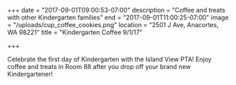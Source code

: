 +++
date = "2017-09-01T09:00:53-07:00"
description = "Coffee and treats with other Kindergarten families"
end = "2017-09-01T11:00:25-07:00"
image = "/uploads/cup_coffee_cookies.png"
location = "2501 J Ave, Anacortes, WA 98221"
title = "Kindergarten Coffee  9/1/17"

+++


Celebrate the first day of Kindergarten with the Island View PTA! Enjoy coffee and treats in Room 88 after you drop off your brand new Kindergartener!